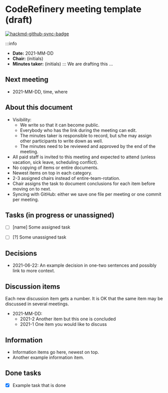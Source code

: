 # CodeRefinery meeting template (draft)

[![hackmd-github-sync-badge](https://hackmd.io/saJtV2axTSKgXHrD7X6JfA/badge)](https://hackmd.io/saJtV2axTSKgXHrD7X6JfA)


:::info
- **Date:** 2021-MM-DD
- **Chair:** (initials)
- **Minutes taker:** (initials)
:::
We are drafting this ...


## Next meeting

- 2021-MM-DD, time, where  


## About this document

- Visibility: 
    - We write so that it can become public.  
    - Everybody who has the link during the meeting can edit.  
    - The minutes taker is responsible to record, but s/he may assign other participants to write down as well.  
    - The minutes need to be reviewed and approved by the end of the meeting. 
- All paid staff is invited to this meeting and expected to attend (unless vacation, sick leave, scheduling conflict).
- No copying of items or entire documents.
- Newest items on top in each category.
- 2-3 assigned chairs instead of entire-team-rotation.
- Chair assigns the task to document conclusions for each item before moving on to next.
- Syncing with GitHub: either we save one file per meeting or one commit per meeting.


## Tasks (in progress or unassigned)

- [ ] [name] Some assigned task
- [ ] [?] Some unassigned task


## Decisions

- 2021-06-22: An example decision in one-two sentences and possibly link to more context.


## Discussion items

Each new discussion item gets a number. It is OK that the same item may be discussed in several meetings.

- 2021-MM-DD:
  - 2021-2 Another item but this one is concluded
  - 2021-1 One item you would like to discuss


## Information

- Information items go here, newest on top.
- Another example information item.


## Done tasks

- [x] Example task that is done